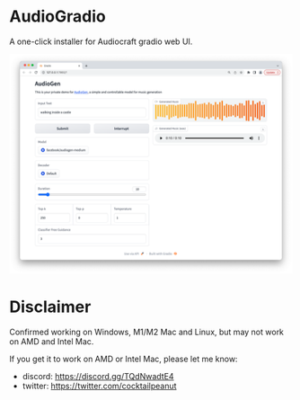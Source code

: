 # AudioGradio

A one-click installer for Audiocraft gradio web UI.

![screenshot.png](screenshot.png)



# Disclaimer

Confirmed working on Windows, M1/M2 Mac and Linux, but may not work on AMD and Intel Mac.

If you get it to work on AMD or Intel Mac, please let me know:

- discord: https://discord.gg/TQdNwadtE4
- twitter: https://twitter.com/cocktailpeanut
